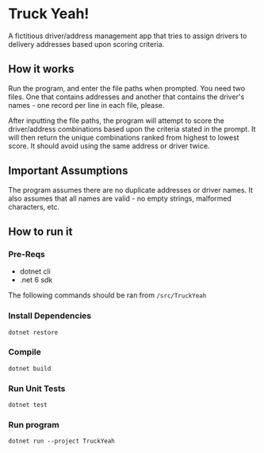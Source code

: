 # Truck Yeah!

A fictitious driver/address management app that tries to assign drivers to delivery addresses based upon scoring criteria.

## How it works

Run the program, and enter the file paths when prompted. You need two files. One that contains addresses and another that contains the driver's names - one record per line in each file, please.

After inputting the file paths, the program will attempt to score the driver/address combinations based upon the criteria stated in the prompt. It will then return the unique combinations ranked from highest to lowest score. It should avoid using the same address or driver twice.

## Important Assumptions

The program assumes there are no duplicate addresses or driver names. It also assumes that all names are valid - no empty strings, malformed characters, etc.

## How to run it

### Pre-Reqs

- dotnet cli
- .net 6 sdk

The following commands should be ran from `/src/TruckYeah`

### Install Dependencies

```
dotnet restore
```

### Compile

```
dotnet build
```

### Run Unit Tests

```
dotnet test
```

### Run program

```
dotnet run --project TruckYeah
```
